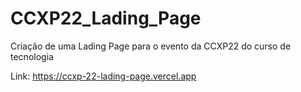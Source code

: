 # CCXP22_Lading_Page
Criação de uma Lading Page para o evento da CCXP22 do curso de tecnologia

Link:
https://ccxp-22-lading-page.vercel.app
